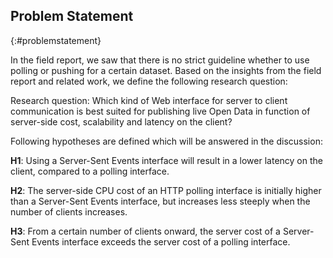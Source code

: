 ## Problem Statement
{:#problemstatement}

In the field report, we saw that there is no strict guideline whether to use polling or pushing for a certain dataset. Based on the insights from the field report and related work, we define the following research question:

Research question: Which kind of Web interface for server to client communication is best suited for publishing live Open Data in function of server-side cost, scalability and latency on the client?

Following hypotheses are defined which will be answered in the discussion:

**H1**: Using a Server-Sent Events interface will result in a lower latency on the client, compared to a polling interface.

**H2**: The server-side CPU cost of an HTTP polling interface is initially higher than a Server-Sent Events interface, but increases less steeply when the number of clients increases.

**H3**: From a certain number of clients onward, the server cost of a Server-Sent Events interface exceeds the server cost of a polling interface.
